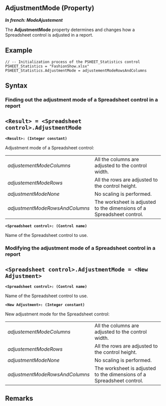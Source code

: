 


## AdjustmentMode (Property)

***In french: ModeAjustement***
	



<a name="XUse"></a>
<a name="Use"></a>
<a name="description"></a>
The **AdjustmentMode** property determines and changes how a Spreadsheet control is adjusted in a report.
<a name="Example1"></a>
<a name="sample_code"></a>

## Example


```wl
// -- Initialization process of the PSHEET_Statistics control
PSHEET_Statistics = "FashionShow.xlsx"
PSHEET_Statistics.AdjustmentMode = adjustementModeRowsAndColumns
```

<a name="XSYNTAX"></a>

## Syntax
<a name="SYNTAX1"></a>

### Finding out the adjustment mode of a Spreadsheet control in a report

`<Result> = <Spreadsheet control>.AdjustmentMode`
---

**`<Result>: (Integer constant)`**

Adjustment mode of a Spreadsheet control: 


|   |   |
| --- | --- |
| *adjustementModeColumns* | All the columns are adjusted to the control width. |
| *adjustementModeRows* | All the rows are adjusted to the control height. |
| *adjustmentModeNone* | No scaling is performed. |
| *adjustmentModeRowsAndColumns* | The worksheet is adjusted to the dimensions of a Spreadsheet control. |



**`<Spreadsheet control>: (Control name)`**

Name of the Spreadsheet control to use. 


<a name="SYNTAX2"></a>

### Modifying the adjustment mode of a Spreadsheet control in a report

`<Spreadsheet control>.AdjustmentMode = <New Adjustment>`
---

**`<Spreadsheet control>: (Control name)`**

Name of the Spreadsheet control to use. 

**`<New Adjustment>: (Integer constant)`**

New adjustment mode for the Spreadsheet control: 


|   |   |
| --- | --- |
| *adjustementModeColumns* | All the columns are adjusted to the control width. |
| *adjustementModeRows* | All the rows are adjusted to the control height. |
| *adjustmentModeNone* | No scaling is performed. |
| *adjustmentModeRowsAndColumns* | The worksheet is adjusted to the dimensions of a Spreadsheet control. |





<a name="NOTE0"></a>
<a name="NOTE0_1"></a>

## Remarks

